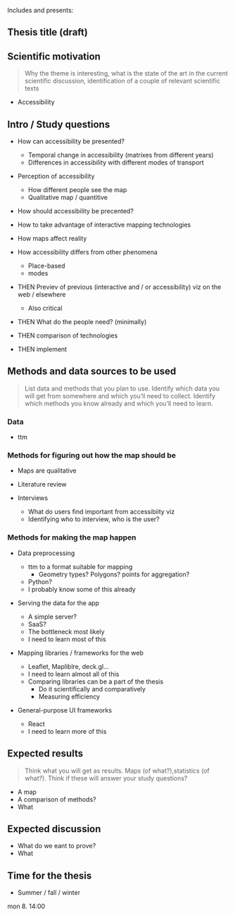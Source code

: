 Includes and presents:
## Thesis title (draft)

## Scientific motivation

>Why the theme is interesting, what is the state of the art in the current
scientific discussion, identification of a couple of relevant scientific texts

- Accessibility 


## Intro / Study questions

- How can accessibility be presented?
  - Temporal change in accessibility (matrixes from different years)
  - Differences in accessibility with different modes of transport

- Perception of accessibility
  - How different people see the map
  - Qualitative map / quantitive

- How should accessibility be precented?

- How to take advantage of interactive mapping technologies 

- How maps affect reality
- How accessibility differs from other phenomena
  - Place-based
  - modes
- THEN Previev of previous (interactive and / or accessibility) viz on the web / elsewhere
  - Also critical
- THEN What do the people need? (minimally)
- THEN comparison of technologies
- THEN implement


## Methods and data sources to be used

>List data and methods that you plan to use. Identify which data you will get
from somewhere and which you’ll need to collect. Identify which methods you know
already and which you’ll need to learn.

### Data
- ttm

### Methods for figuring out how the map should be

- Maps are qualitative

- Literature review

- Interviews
  - What do users find important from accessibiity viz
  - Identifying who to interview, who is the user?

### Methods for making the map happen

- Data preprocessing
  - ttm to a format suitable for mapping
    - Geometry types? Polygons? points for aggregation?
  - Python?
  - I probably know some of this already

- Serving the data for the app
  - A simple server?
  - SaaS?
  - The bottleneck most likely
  - I need to learn most of this

- Mapping libraries / frameworks for the web
  - Leaflet, Mapliblre, deck.gl...
  - I need to learn almost all of this
  - Comparing libraries can be a part of the thesis
    - Do it scientifically and comparatively
    - Measuring efficiency

- General-purpose UI frameworks
  - React
  - I need to learn more of this


## Expected results

>Think what you will get as results. Maps (of what?),statistics (of what?). Think
if these will answer your study questions?

- A map
- A comparison of methods?
- What 


## Expected discussion

- What do we eant to prove?
- What 


## Time for the thesis
- Summer / fall / winter

mon 8. 14:00
